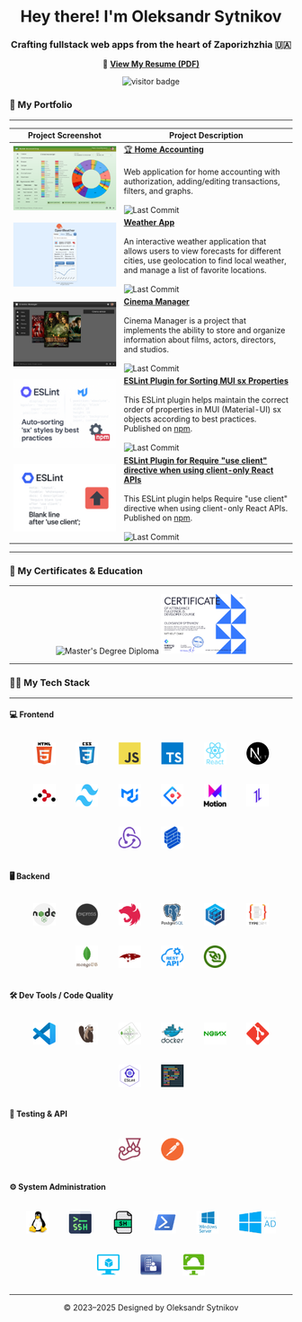 <h1 align="center">Hey there! I'm Oleksandr Sytnikov</h1>
<h3 align="center">Crafting fullstack web apps from the heart of Zaporizhzhia 🇺🇦</h3>

<p align="center">
  📄 <a href="./CV/Sytnikov_CV.pdf"><strong>View My Resume (PDF)</strong></a>
</p>

<p align="center">
  <img src="https://visitor-badge.laobi.icu/badge?page_id=sytnikovzp.sytnikovzp" alt="visitor badge"/>
</p>

### 💼 My Portfolio

---

| Project Screenshot                                                                                                                                                                     | Project Description                                                                                                                                                                                                                                                                                                                                                                                                                                                              |
| -------------------------------------------------------------------------------------------------------------------------------------------------------------------------------------- | -------------------------------------------------------------------------------------------------------------------------------------------------------------------------------------------------------------------------------------------------------------------------------------------------------------------------------------------------------------------------------------------------------------------------------------------------------------------------------- |
| <a href="https://github.com/sytnikovzp/home-accounting#readme"><img src="./screenshots/home-accounting.png" alt="Home Accounting" width="600"></a>                                     | [🏆 **Home Accounting**](https://github.com/sytnikovzp/home-accounting#readme)<br><br>Web application for home accounting with authorization, adding/editing transactions, filters, and graphs.<br><br><img src="https://img.shields.io/github/last-commit/sytnikovzp/home-accounting" alt="Last Commit">                                                                                                                                                                        |
| <a href="https://github.com/sytnikovzp/weather-app#readme"><img src="./screenshots/weather-app.png" alt="Weather App" width="600"></a>                                                 | [**Weather App**](https://github.com/sytnikovzp/weather-app#readme)<br><br>An interactive weather application that allows users to view forecasts for different cities, use geolocation to find local weather, and manage a list of favorite locations.<br><br><img src="https://img.shields.io/github/last-commit/sytnikovzp/weather-app" alt="Last Commit">                                                                                                                    |
| <a href="https://github.com/sytnikovzp/cinema-manager#readme"><img src="./screenshots/cinema-manager.png" alt="Cinema Manager" width="600"></a>                                        | [**Cinema Manager**](https://github.com/sytnikovzp/cinema-manager#readme)<br><br>Cinema Manager is a project that implements the ability to store and organize information about films, actors, directors, and studios.<br><br><img src="https://img.shields.io/github/last-commit/sytnikovzp/cinema-manager" alt="Last Commit">                                                                                                                                                 |
| <a href="https://www.npmjs.com/package/eslint-plugin-mui-sx-order"><img src="./screenshots/eslint-plugin-mui-sx-order.png" alt="ESLint MUI SX Plugin" width="600"></a>                 | [**ESLint Plugin for Sorting MUI sx Properties**](https://github.com/sytnikovzp/eslint-plugin-mui-sx-order#readme)<br><br>This ESLint plugin helps maintain the correct order of properties in MUI (Material-UI) sx objects according to best practices. Published on [npm](https://www.npmjs.com/package/eslint-plugin-mui-sx-order).<br><br><img src="https://img.shields.io/github/last-commit/sytnikovzp/eslint-plugin-mui-sx-order" alt="Last Commit">                      |
| <a href="https://www.npmjs.com/package/eslint-plugin-require-use-client"><img src="./screenshots/eslint-plugin-require-use-client.png" alt="ESLint use client Plugin" width="600"></a> | [**ESLint Plugin for Require "use client" directive when using client-only React APIs**](https://github.com/sytnikovzp/eslint-plugin-require-use-client#readme)<br><br>This ESLint plugin helps Require "use client" directive when using client-only React APIs. Published on [npm](https://www.npmjs.com/package/eslint-plugin-require-use-client).<br><br><img src="https://img.shields.io/github/last-commit/sytnikovzp/eslint-plugin-require-use-client" alt="Last Commit"> |

---

### 🌟 My Certificates & Education

---

<div align="center">
  <img src="./education/master-diploma.jpg" alt="Master's Degree Diploma" width="30%" />
  <img src="./education/certificate-fc.jpg" alt="Freshcode Trainee" width="30%" />
</div>

---

### 🧑‍💻 My Tech Stack

---

#### 💻 Frontend

<div align="center">
  <img src="./icons/html.svg" alt="HTML5" width="40" height="40" style="margin:16px"/>
  <img src="./icons/css.svg" alt="CSS3" width="40" height="40" style="margin:16px"/>
  <img src="./icons/js.svg" alt="JavaScript" width="40" height="40" style="margin:16px"/>
  <img src="./icons/ts.svg" alt="TypeScript" width="40" height="40" style="margin:16px"/>
  <img src="./icons/react.svg" alt="React" width="40" height="40" style="margin:16px"/>
  <img src="./icons/next.png" alt="Next.js" width="40" height="40" style="margin:16px; background:white; border-radius:8px"/>
  <img src="./icons/react-router.svg" alt="React Router" width="40" height="40" style="margin:16px"/>
  <img src="./icons/tailwind-css.png" alt="Tailwind CSS" width="40" height="40" style="margin:16px"/>
  <img src="./icons/mui.png" alt="Material UI" width="40" height="40" style="margin:16px"/>
  <img src="./icons/antd.png" alt="Ant Design" width="40" height="40" style="margin:16px"/>
  <img src="./icons/motion.png" alt="Framer Motion" width="40" height="40" style="margin:16px"/>
  <img src="./icons/axios.png" alt="Axios" width="40" height="40" style="margin:16px"/>
  <img src="./icons/redux.svg" alt="Redux" width="40" height="40" style="margin:16px"/>
  <img src="./icons/formik.png" alt="Formik" width="40" height="40" style="margin:16px"/>
</div>

#### 🖥️ Backend

<div align="center">
  <img src="./icons/node.png" alt="Node.js" width="40" height="40" style="margin:16px"/>
  <img src="./icons/express.png" alt="Express.js" width="40" height="40" style="margin:16px"/>
  <img src="./icons/nest.svg" alt="NestJS" width="40" height="40" style="margin:16px"/>
  <img src="./icons/postgres.svg" alt="PostgreSQL" width="40" height="40" style="margin:16px"/>
  <img src="./icons/sequelize.svg" alt="Sequelize" width="40" height="40" style="margin:16px"/>
  <img src="./icons/typeorm.png" alt="TypeORM" width="40" height="40" style="margin:16px"/>
  <img src="./icons/mongo.svg" alt="MongoDB" width="40" height="40" style="margin:16px"/>
  <img src="./icons/mongoose.png" alt="Mongoose" width="40" height="40" style="margin:16px"/>
  <img src="./icons/restAPI.svg" alt="REST API" width="40" height="40" style="margin:16px"/>
  <img src="./icons/websocket.svg" alt="WebSocket" width="40" height="40" style="margin:16px"/>
</div>

#### 🛠️ Dev Tools / Code Quality

<div align="center">
  <img src="./icons/vscode.svg" alt="VSCode" width="40" height="40" style="margin:16px"/>
  <img src="./icons/dbeaver.png" alt="DBeaver" width="40" height="40" style="margin:16px"/>
  <img src="./icons/mongo-compass.png" alt="MongoDB Compass" width="40" height="40" style="margin:16px"/>
  <img src="./icons/docker.svg" alt="Docker" width="40" height="40" style="margin:16px"/>
  <img src="./icons/nginx.svg" alt="Nginx" width="40" height="40" style="margin:16px"/>
  <img src="./icons/git.svg" alt="GIT" width="40" height="40" style="margin:16px"/>
  <img src="./icons/eslint.png" alt="ESLint" width="40" height="40" style="margin:16px"/>
  <img src="./icons/prettier.png" alt="Prettier" width="40" height="40" style="margin:16px"/>
</div>

#### 🧪 Testing & API

<div align="center">
  <img src="./icons/jest.svg" alt="Jest" width="40" height="40" style="margin:16px"/>
  <img src="./icons/postman.webp" alt="Postman" width="40" height="40" style="margin:16px"/>
</div>

#### ⚙️ System Administration

<div align="center">
<img src="./icons/linux.svg" alt="Linux" width="40" height="40" style="margin:16px"/>
  <img src="./icons/ssh.svg" alt="SSH" width="40" height="40" style="margin:16px"/>
  <img src="./icons/bash.png" alt="Bash" width="40" height="40" style="margin:16px"/>
  <img src="./icons/powershell.svg" alt="PowerShell" width="40" height="40" style="margin:16px"/>
  <img src="./icons/windows.png" alt="Windows Server" width="40" height="40" style="margin:16px"/>
  <img src="./icons/ad.png" alt="Active Directory" width="65" height="40" style="margin:16px"/>
  <img src="./icons/hyper-v.svg" alt="Hyper-V" width="40" height="40" style="margin:16px"/>
  <img src="./icons/sccm.png" alt="SCCM" width="40" height="40" style="margin:16px"/>
  <img src="./icons/horizon.webp" alt="VMWare Horizon" width="40" height="40" style="margin:16px"/>
</div>

---

<p align="center">© 2023–2025 Designed by Oleksandr Sytnikov</p>
